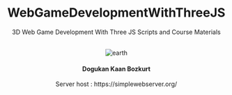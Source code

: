 <div align="center">
<h1>WebGameDevelopmentWithThreeJS</h1>
<p> 3D Web Game Development With Three JS Scripts and Course Materials </p>
<br>
<img src="https://media.giphy.com/media/v1.Y2lkPTc5MGI3NjExYzFtamlwNnB1dmtsb2V2eHR2bWtjcmJwZjBtM3k0dHpuZTJoZ2k1aiZlcD12MV9pbnRlcm5hbF9naWZfYnlfaWQmY3Q9Zw/l41YrkD7I6LnwFd4Y/giphy.gif" alt="earth" />

<footer>
<h4>Dogukan Kaan Bozkurt</h4>

<p> Server host : https://simplewebserver.org/</p>
</footer>
</div>

